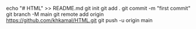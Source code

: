 echo "# HTML" >> README.md
git init
git add .
git commit -m "first commit"
git branch -M main
git remote add origin https://github.com/khkamal/HTML.git
git push -u origin main